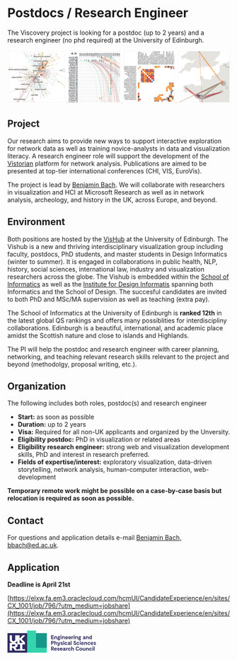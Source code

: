 # Postdocs / Research Engineer

The Viscovery project is looking for a postdoc (up to 2 years) and a research engineer (no phd required) at the University of Edinburgh. 

![](figures/vistorian.png)

## Project

Our research aims to provide new ways to support interactive exploration for network data as well as training novice-analysts in data and visualization literacy. A research engineer role will support the development of the [Vistorian](http://vistorian.net) platform for network analysis. Publications are aimed to be presented at top-tier international conferences (CHI, VIS, EuroVis).

The project is lead by [Benjamin Bach](http://benjbach.me). We will collaborate with researchers in visualization and HCI at Microsoft Research as well as in network analysis, archeology, and history in the UK, across Europe, and beyond. 

## Environment

Both positions are hosted by the [VisHub](visualinteractivedata.github.io) at the University of Edinburgh. The Vishub is a new and thriving interdisciplinary visualization group including faculty, postdocs, PhD students, and master students in Design Informatics (winter to summer). It is engaged in collaborations in public health, NLP, history, social sciences, international law, industry and visualization researchers across the globe. The Vishub is embedded within the [School of Informatics](https://www.ed.ac.uk/informatics) as well as the [Institute for Design Informatis](https://www.designinformatics.org/) spanning both Informatics and the School of Design. The succesful candidates are invited to both PhD and MSc/MA supervision as well as teaching (extra pay). 

The School of Informatics at the University of Edinburgh is **ranked 12th** in the latest global QS rankings and offers many possiblities for interdiscipliny collaborations. Edinburgh is a beautiful, international, and academic place amidst the Scottish nature and close to islands and Highlands. 

The PI will help the postdoc and research engineer with career planning, networking, and teaching relevant research skills relevant to the project and beyond (methodolgy, proposal writing, etc.).

## Organization

The following includes both roles, postdoc(s) and research engineer

* **Start:** as soon as possible
* **Duration:** up to 2 years
* **Visa:** Required for all non-UK applicants and organized by the Unversity.
* **Eligibility postdoc:** PhD in visualization or related areas 
* **Eligibility research engineer:** strong web and visualization development skills, PhD and interest in research preferred. 
* **Fields of expertise/interest:** exploratory visualization, data-driven storytelling, network analysis, human-computer interaction, web-development

__Temporary remote work might be possible on a case-by-case basis but relocation is required as soon as possible.__

## Contact

For questions and application details e-mail [Benjamin Bach, bbach@ed.ac.uk](mailto:bbach@ed.ac.uk).

## Application

**Deadline is April 21st**

[https://elxw.fa.em3.oraclecloud.com/hcmUI/CandidateExperience/en/sites/CX_1001/job/796/?utm_medium=jobshare](https://elxw.fa.em3.oraclecloud.com/hcmUI/CandidateExperience/en/sites/CX_1001/job/796/?utm_medium=jobshare)


<img src="figures/epsrc-logo.png" width="200px">
